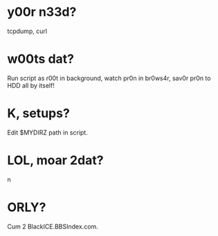 # y00r n33d?
tcpdump, curl

# w00ts dat?
Run script as r00t in background, watch pr0n in br0ws4r, sav0r pr0n to HDD all by itself!

# K, setups?
Edit $MYDIRZ path in script.

# LOL, moar 2dat?
n

# ORLY?
Cum 2 BlackICE.BBSIndex.com. 
